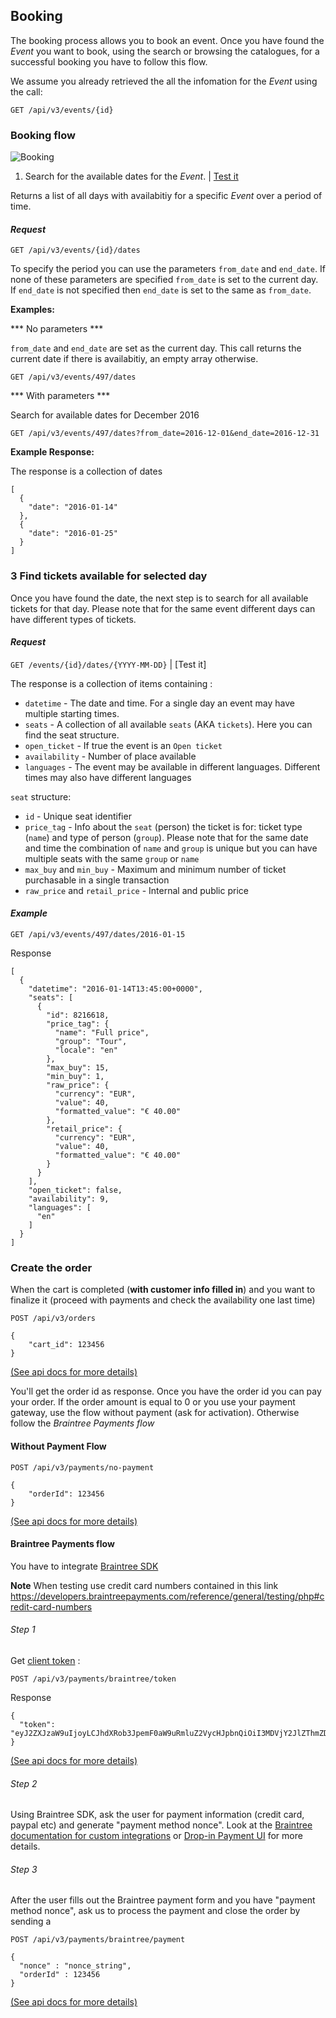 ## Booking

The booking process allows you to book an event. Once you have found the _Event_ you want to book, using the search or browsing the catalogues, for a successful booking you have to follow this flow.

We assume you already retrieved the all the infomation for the _Event_ using the call:

```
GET /api/v3/events/{id}
```

### Booking flow

![Booking](http://musement.s3.amazonaws.com/documentation_images/booking.png)

1. Search for the available dates for the _Event_. | [Test it](https://thack.musement.com/documentation#get--api-v3-events-{id}-dates.{_format})

Returns a list of all days with availabitiy for a specific _Event_ over a period of time.

#### _Request_
```
GET /api/v3/events/{id}/dates
```

To specify the period you can use the parameters `from_date` and `end_date`. If none of these parameters are specified `from_date` is set to the current day. If `end_date` is not specified then `end_date` is set to the same as `from_date`.

**Examples:**

*** No parameters *** 

`from_date` and `end_date` are set as the current day. This call returns the current date if there is availabitiy, an empty array otherwise.

```
GET /api/v3/events/497/dates
```

*** With parameters *** 

Search for available dates for December 2016

```
GET /api/v3/events/497/dates?from_date=2016-12-01&end_date=2016-12-31
```

**Example Response:**

The response is a collection of dates

```
[
  {
    "date": "2016-01-14"
  },
  {
    "date": "2016-01-25"
  }
]
```

### 3 Find tickets available for selected day

Once you have found the date, the next step is to search for all available tickets for that day. Please note that for the same event different days can have different types of tickets.

#### _Request_
```GET /events/{id}/dates/{YYYY-MM-DD}``` | [Test it]

The response is a collection of items containing : 

 - `datetime` - The date and time. For a single day an event may have multiple starting times.
 - `seats` - A collection of all available `seats` (AKA `tickets`). Here you can find the seat structure.
 - `open_ticket` - If true the event is an `Open ticket`
 - `availability` - Number of place available
 - `languages` - The event may be available in different languages. Different times may also have different languages

`seat` structure:

 - `id` - Unique seat identifier
 - `price_tag` - Info about the `seat` (person) the ticket is for: ticket type (`name`) and type of person (`group`). Please note that for the same date and time the combination of `name` and `group`  is unique but you can have multiple seats with the same `group` or `name`
 - `max_buy` and `min_buy` - Maximum and minimum number of ticket purchasable in a single transaction
 - `raw_price` and `retail_price` - Internal and public price

#### _Example_

```GET /api/v3/events/497/dates/2016-01-15```

Response

``` 
[
  {
    "datetime": "2016-01-14T13:45:00+0000",
    "seats": [
      {
        "id": 8216618,
        "price_tag": {
          "name": "Full price",
          "group": "Tour",
          "locale": "en"
        },
        "max_buy": 15,
        "min_buy": 1,
        "raw_price": {
          "currency": "EUR",
          "value": 40,
          "formatted_value": "€ 40.00"
        },
        "retail_price": {
          "currency": "EUR",
          "value": 40,
          "formatted_value": "€ 40.00"
        }
      }
    ],
    "open_ticket": false,
    "availability": 9,
    "languages": [
      "en"
    ]
  }
]
```

### Create the order

When the cart is completed (**with customer info filled in**) and you want to finalize it (proceed with payments and check the availability one last time) 

```
POST /api/v3/orders

{
    "cart_id": 123456
}
```

[(See api docs for more details)](https://thack.musement.com/documentation#post--api-v3-orders.{_format})

You'll get the order id as response. Once you have the order id you can pay your order. If the order amount is equal to 0 or you use your payment gateway, use the flow without payment (ask for activation). Otherwise follow the _Braintree Payments flow_

#### Without Payment Flow

```
POST /api/v3/payments/no-payment

{
    "orderId": 123456
}
```
[(See api docs for more details)](https://thack.musement.com/documentation#post--api-v3-orders-{orderId}-no-payment.{_format})


#### Braintree Payments flow

You have to integrate [Braintree SDK](https://developers.braintreepayments.com/)

**Note** 
When testing use credit card numbers contained in this link https://developers.braintreepayments.com/reference/general/testing/php#credit-card-numbers 

###### Step 1

Get [client token](https://developers.braintreepayments.com/reference/request/client-token/generate/php) :

```
POST /api/v3/payments/braintree/token
```

Response 
```
{
  "token": "eyJ2ZXJzaW9uIjoyLCJhdXRob3JpemF0aW9uRmluZ2VycHJpbnQiOiI3MDVjY2JlZThmZDRkNzI3MW" 
}
```
[(See api docs for more details)](https://thack.musement.com/documentation#post--api-v3-payments-braintree-token.{_format})


###### Step 2 

Using Braintree SDK, ask the user for payment information (credit card, paypal etc) and generate "payment method nonce". Look at the [Braintree documentation for custom integrations](https://developers.braintreepayments.com/reference/client-reference/javascript/v2/credit-cards) or [Drop-in Payment UI](https://developers.braintreepayments.com/guides/drop-in/javascript/v2) for more details.

###### Step 3 

After the user fills out the Braintree payment form and you have "payment method nonce", ask us to process the payment and close the order by sending a 

```
POST /api/v3/payments/braintree/payment

{
  "nonce" : "nonce_string",
  "orderId" : 123456
}
```
[(See api docs for more details)](https://thack.musement.com/documentation#post--api-v3-payments-braintree-payment.{_format})
